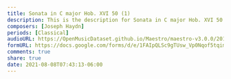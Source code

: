 ```yaml
---
title: Sonata in C major Hob. XVI 50 (1)
description: This is the description for Sonata in C major Hob. XVI 50 by Joseph Haydn
composers: [Joseph Haydn]
periods: [Classical]
audioURL: https://OpenMusicDataset.github.io/Maestro/maestro-v3.0.0/2018/MIDI-Unprocessed_Recital8_MID--AUDIO_08_R1_2018_wav--1.midi
formURL: https://docs.google.com/forms/d/e/1FAIpQLSc9gTUsw_Vp0Nqof5tqimThSksDXyxtcJ3mAZVauSb8r7ciNw/viewform
comments: true
share: true
date: 2021-08-08T07:43:13-06:00
---
```

